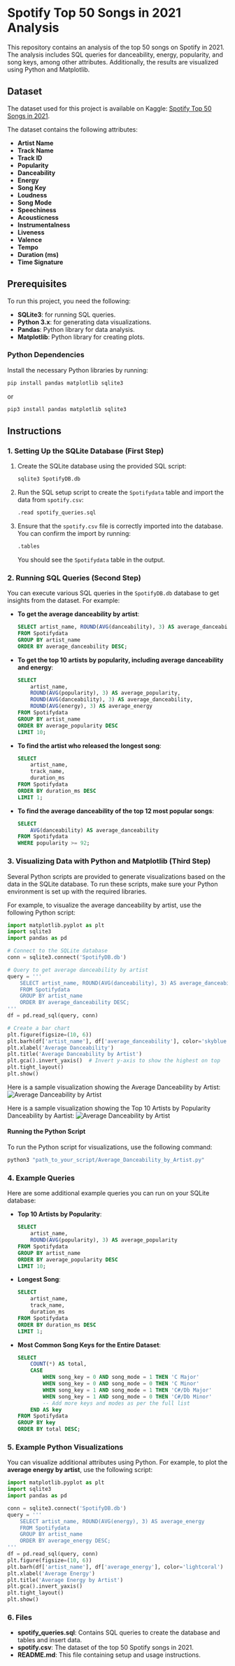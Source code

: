 # Spotify Top 50 Songs in 2021 Analysis

This repository contains an analysis of the top 50 songs on Spotify in 2021. The analysis includes SQL queries for danceability, energy, popularity, and song keys, among other attributes. Additionally, the results are visualized using Python and Matplotlib.

## Dataset

The dataset used for this project is available on Kaggle: [Spotify Top 50 Songs in 2021](https://www.kaggle.com/datasets/equinxx/spotify-top-50-songs-in-2021).

The dataset contains the following attributes:

- **Artist Name**
- **Track Name**
- **Track ID**
- **Popularity**
- **Danceability**
- **Energy**
- **Song Key**
- **Loudness**
- **Song Mode**
- **Speechiness**
- **Acousticness**
- **Instrumentalness**
- **Liveness**
- **Valence**
- **Tempo**
- **Duration (ms)**
- **Time Signature**

## Prerequisites

To run this project, you need the following:

- **SQLite3**: for running SQL queries.
- **Python 3.x**: for generating data visualizations.
- **Pandas**: Python library for data analysis.
- **Matplotlib**: Python library for creating plots.

### Python Dependencies

Install the necessary Python libraries by running:

```bash
pip install pandas matplotlib sqlite3
```
or

```bash
pip3 install pandas matplotlib sqlite3
```

## Instructions

### 1. Setting Up the SQLite Database (First Step)

1. Create the SQLite database using the provided SQL script:
   ```bash
   sqlite3 SpotifyDB.db
   ```

2. Run the SQL setup script to create the `Spotifydata` table and import the data from `spotify.csv`:
   ```bash
   .read spotify_queries.sql
   ```

3. Ensure that the `spotify.csv` file is correctly imported into the database. You can confirm the import by running:

   ```bash
   .tables
   ```

   You should see the `Spotifydata` table in the output.

### 2. Running SQL Queries (Second Step)

You can execute various SQL queries in the `SpotifyDB.db` database to get insights from the dataset. For example:

- **To get the average danceability by artist**:

  ```sql
  SELECT artist_name, ROUND(AVG(danceability), 3) AS average_danceability
  FROM Spotifydata
  GROUP BY artist_name
  ORDER BY average_danceability DESC;
  ```

- **To get the top 10 artists by popularity, including average danceability and energy**:

  ```sql
  SELECT
      artist_name,
      ROUND(AVG(popularity), 3) AS average_popularity,
      ROUND(AVG(danceability), 3) AS average_danceability,
      ROUND(AVG(energy), 3) AS average_energy
  FROM Spotifydata
  GROUP BY artist_name
  ORDER BY average_popularity DESC
  LIMIT 10;
  ```

- **To find the artist who released the longest song**:

  ```sql
  SELECT
      artist_name,
      track_name,
      duration_ms
  FROM Spotifydata
  ORDER BY duration_ms DESC
  LIMIT 1;
  ```

- **To find the average danceability of the top 12 most popular songs**:

  ```sql
  SELECT
      AVG(danceability) AS average_danceability
  FROM Spotifydata
  WHERE popularity >= 92;
  ```

### 3. Visualizing Data with Python and Matplotlib (Third Step)

Several Python scripts are provided to generate visualizations based on the data in the SQLite database. To run these scripts, make sure your Python environment is set up with the required libraries.

For example, to visualize the average danceability by artist, use the following Python script:

```python
import matplotlib.pyplot as plt
import sqlite3
import pandas as pd

# Connect to the SQLite database
conn = sqlite3.connect('SpotifyDB.db')

# Query to get average danceability by artist
query = '''
    SELECT artist_name, ROUND(AVG(danceability), 3) AS average_danceability
    FROM Spotifydata
    GROUP BY artist_name
    ORDER BY average_danceability DESC;
'''
df = pd.read_sql(query, conn)

# Create a bar chart
plt.figure(figsize=(10, 6))
plt.barh(df['artist_name'], df['average_danceability'], color='skyblue')
plt.xlabel('Average Danceability')
plt.title('Average Danceability by Artist')
plt.gca().invert_yaxis()  # Invert y-axis to show the highest on top
plt.tight_layout()
plt.show()
```
Here is a sample visualization showing the Average Danceability by Artist:
![Average Danceability by Artist](https://github.com/osu/Spotify-Top-Songs-2021-Data-Analysis/blob/main/Graphs/Average%20Danceability%20Bar%20Chart%20by%20artist.png?raw=true)

Here is a sample visualization showing the Top 10 Artists by Popularity Danceability by Aartist:
![Average Danceability by Artist](https://github.com/osu/Spotify-Top-Songs-2021-Data-Analysis/blob/main/Graphs/Top%2010%20Artists%20By%20Popularity.png?raw=true)

#### Running the Python Script

To run the Python script for visualizations, use the following command:

```bash
python3 "path_to_your_script/Average_Danceability_by_Artist.py"
```

### 4. Example Queries

Here are some additional example queries you can run on your SQLite database:

- **Top 10 Artists by Popularity**:
  
  ```sql
  SELECT
      artist_name,
      ROUND(AVG(popularity), 3) AS average_popularity
  FROM Spotifydata
  GROUP BY artist_name
  ORDER BY average_popularity DESC
  LIMIT 10;
  ```

- **Longest Song**:
  
  ```sql
  SELECT
      artist_name,
      track_name,
      duration_ms
  FROM Spotifydata
  ORDER BY duration_ms DESC
  LIMIT 1;
  ```

- **Most Common Song Keys for the Entire Dataset**:
  
  ```sql
  SELECT
      COUNT(*) AS total,
      CASE
          WHEN song_key = 0 AND song_mode = 1 THEN 'C Major'
          WHEN song_key = 0 AND song_mode = 0 THEN 'C Minor'
          WHEN song_key = 1 AND song_mode = 1 THEN 'C#/Db Major'
          WHEN song_key = 1 AND song_mode = 0 THEN 'C#/Db Minor'
          -- Add more keys and modes as per the full list
      END AS key
  FROM Spotifydata
  GROUP BY key
  ORDER BY total DESC;
  ```

### 5. Example Python Visualizations

You can visualize additional attributes using Python. For example, to plot the **average energy by artist**, use the following script:

```python
import matplotlib.pyplot as plt
import sqlite3
import pandas as pd

conn = sqlite3.connect('SpotifyDB.db')
query = '''
    SELECT artist_name, ROUND(AVG(energy), 3) AS average_energy
    FROM Spotifydata
    GROUP BY artist_name
    ORDER BY average_energy DESC;
'''
df = pd.read_sql(query, conn)
plt.figure(figsize=(10, 6))
plt.barh(df['artist_name'], df['average_energy'], color='lightcoral')
plt.xlabel('Average Energy')
plt.title('Average Energy by Artist')
plt.gca().invert_yaxis()
plt.tight_layout()
plt.show()
```

### 6. Files

- **spotify_queries.sql**: Contains SQL queries to create the database and tables and insert data.
- **spotify.csv**: The dataset of the top 50 Spotify songs in 2021.
- **README.md**: This file containing setup and usage instructions.
